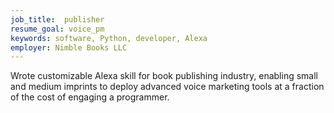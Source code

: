 ```yaml
---
job_title:  publisher
resume_goal: voice_pm
keywords: software, Python, developer, Alexa
employer: Nimble Books LLC
---
```

Wrote customizable Alexa skill for book publishing industry, enabling small and medium imprints to deploy advanced voice marketing tools at a fraction of the cost of engaging a programmer.